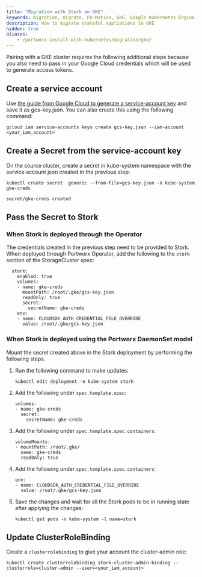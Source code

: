 ```yaml
---
title: "Migration with Stork on GKE"
keywords: migration, migrate, PX-Motion, GKE, Google Kubernetes Engine, k8s, gcloud, Stork, cloud
description: How to migrate stateful appliations to GKE
hidden: true
aliases:
    - /portworx-install-with-kubernetes/migration/gke/
---
```

Pairing with a GKE cluster requires the following additional steps because you also need to
pass in your Google Cloud credentials which will be used to generate access
tokens.

## Create a service account
Use [the guide from Google Cloud to generate a service-account key](https://cloud.google.com/iam/docs/creating-managing-service-account-keys)
and save it as gcs-key.json. You can also create this using the following command:

```text
gcloud iam service-accounts keys create gcs-key.json --iam-account <your_iam_account>
```

## Create a Secret from the service-account key
On the source cluster, create a secret in kube-system namespace with
the service account json created in the previous step:

```text
kubectl create secret  generic --from-file=gcs-key.json -n kube-system gke-creds
```

```output
secret/gke-creds created
```

## Pass the Secret to Stork

### When Stork is deployed through the Operator

The credentials created in the previous step need to be provided to Stork. When deployed through Portworx Operator, add the following to the `stork` section of the StorageCluster spec:

```text
  stork:
    enabled: true    
    volumes:
    - name: gke-creds
      mountPath: /root/.gke/gcs-key.json
      readOnly: true
      secret:
        secretName: gke-creds
    env:
    - name: CLOUDSDK_AUTH_CREDENTIAL_FILE_OVERRIDE
      value: /root/.gke/gcs-key.json
```

### When Stork is deployed using the Portworx DaemonSet model

Mount the secret created above in the Stork deployment by performing the following steps.

1. Run the following command to make updates:

    ```text
    kubectl edit deployment -n kube-system stork
    ```

1. Add the following under `spec.template.spec`:

    ```text
    volumes:
    - name: gke-creds
      secret:
        secretName: gke-creds
    ```

1. Add the following under `spec.template.spec.containers`:

    ```text
    volumeMounts:
    - mountPath: /root/.gke/
      name: gke-creds
      readOnly: true
    ```

1. Add the following under `spec.template.spec.containers`:

    ```text
    env:
    - name: CLOUDSDK_AUTH_CREDENTIAL_FILE_OVERRIDE
      value: /root/.gke/gcs-key.json
    ```

1. Save the changes and wait for all the Stork pods to be in running state after applying the changes:

    ```text
    kubectl get pods -n kube-system -l name=stork
    ```

## Update ClusterRoleBinding

Create a `clusterrolebinding` to give your account the cluster-admin role:

```text
kubectl create clusterrolebinding stork-cluster-admin-binding --clusterrole=cluster-admin --user=<your_iam_account>
```
